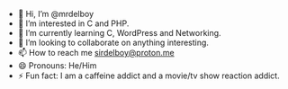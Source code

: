 - 👋 Hi, I’m @mrdelboy
- 👀 I’m interested in C and PHP.
- 🌱 I’m currently learning C, WordPress and Networking.
- 💞️ I’m looking to collaborate on anything interesting.
- 📫 How to reach me sirdelboy@proton.me
- 😄 Pronouns: He/Him
- ⚡ Fun fact: I am a caffeine addict and a movie/tv show reaction addict.

<!---
mrdelboy/mrdelboy is a ✨ special ✨ repository because its `README.md` (this file) appears on your GitHub profile.
You can click the Preview link to take a look at your changes.
--->
